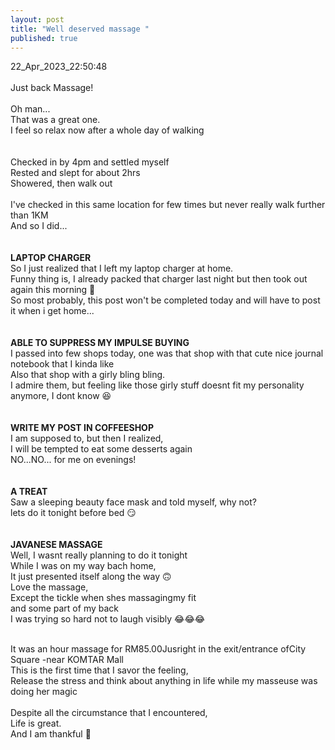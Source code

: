 ```yaml
---
layout: post
title: "Well deserved massage "
published: true
---
```

22_Apr_2023_22:50:48 
<br>
<br>
Just back Massage!
<br>
<br>
Oh man...
<br>
That was a great one.
<br>
I feel so relax now after a whole day of walking
<br>
<br>
<br>
Checked in by 4pm and settled myself
<br>
Rested and slept for about 2hrs
<br>
Showered, then walk out
<br>
<br>
I've checked in this same location for few times but never really walk further than 1KM
<br>
And so I did...
<br>
<br>
<br>
**LAPTOP CHARGER**
<br>
So I just realized that I left my laptop charger at home. 
<br>
Funny thing is, I already packed that charger last night but then took out again this morning 😬
<br>
So most probably, this post won't be completed today and will have to post it when i get home...
<br>
<br>
<br>
**ABLE TO SUPPRESS MY IMPULSE BUYING**
<br>
I passed into few shops today, one was that shop with that cute nice journal notebook that I kinda like
<br>
Also that shop with a girly bling bling.
<br>
I admire them, but feeling like those girly stuff doesnt fit my personality anymore, I dont know 😆
<br>
<br>
<br>
**WRITE MY POST IN COFFEESHOP**
<br>
I am supposed to, but then I realized,
<br>
I will be tempted to eat some desserts again
<br>
NO...NO... for me on evenings!
<br>
<br>
<br>
**A TREAT**
<br>
Saw a sleeping beauty face mask and told myself, why not?
<br>
lets do it tonight before bed 😏
<br>
<br>
<br>
**JAVANESE MASSAGE**
<br>
Well, I wasnt really planning to do it tonight
<br>
While I was on my way bach home,
<br>
It just presented itself along the way 🙃
<br>
Love the massage,
<br>
Except the tickle when shes massagingmy fit
<br>
and some part of my back 
<br>
I was trying so hard not to laugh visibly 😂😂😂
<br>
<br>

It was an hour massage for RM85.00Jusright in the exit/entrance ofCity Square -near KOMTAR Mall
<br>
This is the first time that I savor the feeling,
<br>
Release the stress and think about anything in life while my masseuse was doing her magic
<br>
<br>
Despite all the circumstance that I encountered,
<br>
Life is great.
<br>
And I am thankful 🙏
